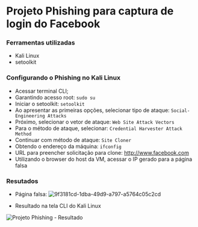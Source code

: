 # Projeto Phishing para captura de login do Facebook

### Ferramentas utilizadas

* Kali Linux
* setoolkit

### Configurando o Phishing no Kali Linux

* Acessar terminal CLI;
* Garantindo acesso root: ``` sudo su ```
* Iniciar o setoolkit: ``` setoolkit ```
* Ao apresentar as primeiras opções, selecionar tipo de ataque: ``` Social-Engineering Attacks ```
* Próximo, selecionar o vetor de ataque: ``` Web Site Attack Vectors ```
* Para o método de ataque, selecionar: ```Credential Harvester Attack Method ```
* Continuar com método de ataque: ``` Site Cloner ```
* Obtendo o endereço da máquina: ``` ifconfig ```
* URL para preencher solicitação para clone: http://www.facebook.com
* Utilizando o browser do host da VM, acessar o IP gerado para a página falsa

### Resutados

- Página falsa:
  ![9f3181cd-1dba-49d9-a797-a5764c05c2cd](file:///C:/Users/Lucas/Pictures/Typedown/9f3181cd-1dba-49d9-a797-a5764c05c2cd.png)

- Resultado na tela CLI do Kali Linux

![Projeto Phishing - Resultado](C:\Users\Lucas\OneDrive\Área%20de%20Trabalho\Projeto%20Phishing%20-%20Resultado.png)
